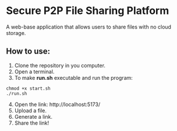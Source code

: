 # Secure P2P File Sharing Platform
A web-base application that allows users to share files with no cloud storage.

## How to use:
1. Clone the repository in you computer.
2. Open a terminal.
3. To make **run.sh** executable and run the program:
```
chmod +x start.sh
./run.sh
```
4. Open the link: http://localhost:5173/
5. Upload a file.
6. Generate a link.
7. Share the link!